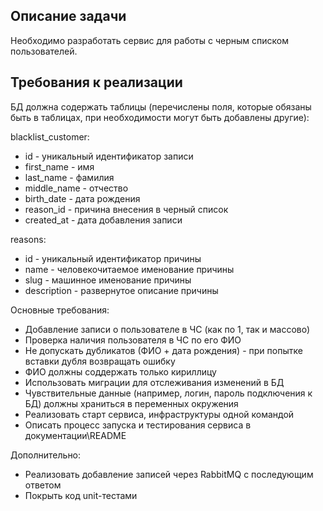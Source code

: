 ## Описание задачи
Необходимо разработать сервис для работы с черным списком пользователей.
## Требования к реализации
БД должна содержать таблицы (перечислены поля, которые обязаны быть в таблицах, при
необходимости могут быть добавлены другие):

blacklist_customer:
* id - уникальный идентификатор записи
* first_name - имя
* last_name - фамилия
* middle_name - отчество
* birth_date - дата рождения
* reason_id - причина внесения в черный список
* created_at - дата добавления записи

reasons:

* id - уникальный идентификатор причины
* name - человекочитаемое именование причины
* slug - машинное именование причины
* description - развернутое описание причины
  
Основные требования:
* Добавление записи о пользователе в ЧС (как по 1, так и массово)
* Проверка наличия пользователя в ЧС по его ФИО
* Не допускать дубликатов (ФИО + дата рождения) - при попытке вставки дубля
возвращать ошибку
* ФИО должны соддержать только кириллицу
* Использовать миграции для отслеживания изменений в БД
* Чувствительные данные (например, логин, пароль подключения к БД) должны
храниться в переменных окружения
* Реализовать старт сервиса, инфраструктуры одной командой
* Описать процесс запуска и тестирования сервиса в документации\README

Дополнительно:
* Реализовать добавление записей через RabbitMQ с последующим ответом
* Покрыть код unit-тестами
